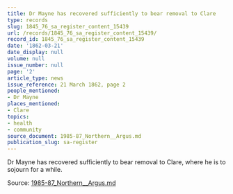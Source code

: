 ```yaml
---
title: Dr Mayne has recovered sufficiently to bear removal to Clare
type: records
slug: 1845_76_sa_register_content_15439
url: /records/1845_76_sa_register_content_15439/
record_id: 1845_76_sa_register_content_15439
date: '1862-03-21'
date_display: null
volume: null
issue_number: null
page: '2'
article_type: news
issue_reference: 21 March 1862, page 2
people_mentioned:
- Dr Mayne
places_mentioned:
- Clare
topics:
- health
- community
source_document: 1985-87_Northern__Argus.md
publication_slug: sa-register
---
```


Dr Mayne has recovered sufficiently to bear removal to Clare, where he is to sojourn for a while.

Source: [1985-87_Northern__Argus.md](/downloads/markdown/1985-87_Northern__Argus.md)
